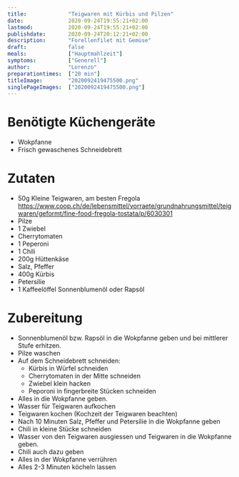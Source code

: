 ```yaml
---
title:             "Teigwaren mit Kürbis und Pilzen"
date:              2020-09-24T19:55:21+02:00
lastmod:           2020-09-24T19:55:21+02:00
publishdate:       2020-09-24T20:12:21+02:00
description:       "Forellenfilet mit Gemüse"
draft:             false
meals:             ["Hauptmahlzeit"]
symptoms:          ["Generell"]
author:            "Lorenzo"
preparationtimes:  ["20 min"]
titleImage:        "2020092419475500.png"
singlePageImages:  ["2020092419475500.png"]
---
```


# Benötigte Küchengeräte
- Wokpfanne
- Frisch gewaschenes Schneidebrett

# Zutaten
- 50g Kleine Teigwaren, am besten Fregola https://www.coop.ch/de/lebensmittel/vorraete/grundnahrungsmittel/teigwaren/geformt/fine-food-fregola-tostata/p/6030301
- Pilze
- 1 Zwiebel
- Cherrytomaten
- 1 Peperoni
- 1 Chili
- 200g Hüttenkäse
- Salz, Pfeffer
- 400g Kürbis
- Petersilie
- 1 Kaffeelöffel Sonnenblumenöl oder Rapsöl

# Zubereitung
- Sonnenblumenöl bzw. Rapsöl in die Wokpfanne geben und bei mittlerer Stufe erhitzen.
- Pilze waschen
- Auf dem Schneidebrett schneiden: 
  - Kürbis in Würfel schneiden
  - Cherrytomaten in der Mitte schneiden
  - Zwiebel klein hacken
  - Peporoni in fingerbreite Stücken schneiden
- Alles in die Wokpfanne geben.
- Wasser für Teigwaren aufkochen
- Teigwaren kochen (Kochzeit der Teigwaren beachten)
- Nach 10 Minuten Salz, Pfeffer und Petersilie in die Wokpfanne geben
- Chili in kleine Stücke schneiden
- Wasser von den Teigwaren ausgiessen und Teigwaren in die Wokpfanne geben.
- Chili auch dazu geben
- Alles in der Wokpfanne verrühren
- Alles 2-3 Minuten köcheln lassen